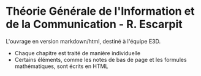 # Théorie Générale de l'Information et de la Communication - R. Escarpit
L'ouvrage en version markdown/html, destiné à l'équipe E3D.
* Chaque chapitre est traité de manière individuelle
* Certains éléments, comme les notes de bas de page et les formules mathématiques, sont écrits en HTML
